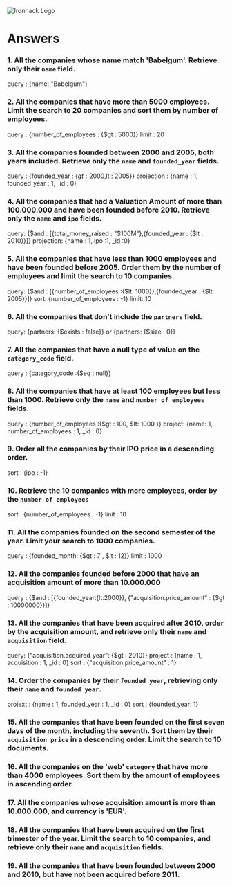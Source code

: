 ![Ironhack Logo](https://i.imgur.com/1QgrNNw.png)

# Answers

### 1. All the companies whose name match 'Babelgum'. Retrieve only their `name` field.

query : {name: "Babelgum"}

### 2. All the companies that have more than 5000 employees. Limit the search to 20 companies and sort them by **number of employees**.

query : {number_of_employees : {$gt : 5000}}
limit : 20

### 3. All the companies founded between 2000 and 2005, both years included. Retrieve only the `name` and `founded_year` fields.

query : {founded_year : {$gt : 2000 ,$lt : 2005}}
projection : {name : 1, founded_year : 1, _id : 0}

### 4. All the companies that had a Valuation Amount of more than 100.000.000 and have been founded before 2010. Retrieve only the `name` and `ipo` fields.

query: {$and : [{total_money_raised : "$100M"},{founded_year : {$lt : 2010}}]}
projection: {name : 1, ipo :1, _id :0}

### 5. All the companies that have less than 1000 employees and have been founded before 2005. Order them by the number of employees and limit the search to 10 companies.

query: {$and : [{number_of_employees :{$lt: 1000}},{founded_year : {$lt : 2005}}]}
sort: {number_of_employees : -1}
limit: 10

### 6. All the companies that don't include the `partners` field.

query: 
{partners: {$exists : false}} 
or 
{partners: {$size : 0}}

### 7. All the companies that have a null type of value on the `category_code` field.

query : {category_code :{$eq : null}}

### 8. All the companies that have at least 100 employees but less than 1000. Retrieve only the `name` and `number of employees` fields.

query : {number_of_employees :{$gt : 100, $lt: 1000 }}
project: {name: 1, number_of_employees : 1, _id  : 0}

### 9. Order all the companies by their IPO price in a descending order.

sort : {ipo : -1}

### 10. Retrieve the 10 companies with more employees, order by the `number of employees`

sort : {number_of_employees : -1}
linit : 10 

### 11. All the companies founded on the second semester of the year. Limit your search to 1000 companies.

query : {founded_month: {$gt : 7 , $lt : 12}}
limit : 1000

### 12. All the companies founded before 2000 that have an acquisition amount of more than 10.000.000

query : {$and : [{founded_year:{lt:2000}}, {"acquisition.price_amount" : {$gt : 10000000}}]}
### 13. All the companies that have been acquired after 2010, order by the acquisition amount, and retrieve only their `name` and `acquisition` field.

query: {"acquisition.acquired_year": {$gt : 2010}}
project : {name : 1, acquisition : 1, _id : 0}
sort : {"acquisition.price_amount" : 1}

### 14. Order the companies by their `founded year`, retrieving only their `name` and `founded year`.

projext : {name : 1, founded_year : 1, _id : 0}
sort : {founded_year: 1}

### 15. All the companies that have been founded on the first seven days of the month, including the seventh. Sort them by their `acquisition price` in a descending order. Limit the search to 10 documents.

<!-- Your Code Goes Here -->

### 16. All the companies on the 'web' `category` that have more than 4000 employees. Sort them by the amount of employees in ascending order.

<!-- Your Code Goes Here -->

### 17. All the companies whose acquisition amount is more than 10.000.000, and currency is 'EUR'.

<!-- Your Code Goes Here -->

### 18. All the companies that have been acquired on the first trimester of the year. Limit the search to 10 companies, and retrieve only their `name` and `acquisition` fields.

<!-- Your Code Goes Here -->

### 19. All the companies that have been founded between 2000 and 2010, but have not been acquired before 2011.

<!-- Your Code Goes Here -->
